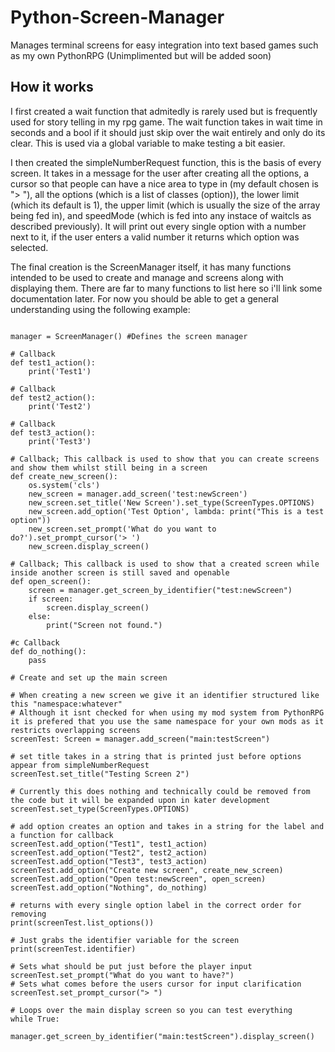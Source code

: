 # Python-Screen-Manager
Manages terminal screens for easy integration into text based games such as my own PythonRPG (Unimplimented but will be added soon)
## How it works

I first created a wait function that admitedly is rarely used but is frequently used for story telling in my rpg game. The wait function takes in wait time in seconds and a bool if it should just skip over the wait entirely and only do its clear. This is used via a global variable to make testing a bit easier. 

I then created the simpleNumberRequest function, this is the basis of every screen. It takes in a message for the user after creating all the options, a cursor so that people can have a nice area to type in (my default chosen is "> "), all the options (which is a list of classes (option)), the lower limit (which its default is 1), the upper limit (which is usually the size of the array being fed in), and speedMode (which is fed into any instace of waitcls as described previously). It will print out every single option with a number next to it, if the user enters a valid number it returns which option was selected.

The final creation is the ScreenManager itself, it has many functions intended to be used to create and manage and screens along with displaying them. There are far to many functions to list here so i'll link some documentation later. For now you should be able to get a general understanding using the following example:
```

manager = ScreenManager() #Defines the screen manager

# Callback
def test1_action():
    print('Test1')

# Callback
def test2_action():
    print('Test2')

# Callback
def test3_action():
    print('Test3')

# Callback; This callback is used to show that you can create screens and show them whilst still being in a screen
def create_new_screen():
    os.system('cls')
    new_screen = manager.add_screen('test:newScreen')
    new_screen.set_title('New Screen').set_type(ScreenTypes.OPTIONS)
    new_screen.add_option('Test Option', lambda: print("This is a test option"))
    new_screen.set_prompt('What do you want to do?').set_prompt_cursor('> ')
    new_screen.display_screen()

# Callback; This callback is used to show that a created screen while inside another screen is still saved and openable
def open_screen():
    screen = manager.get_screen_by_identifier("test:newScreen")
    if screen:
        screen.display_screen()
    else:
        print("Screen not found.")

#c Callback
def do_nothing():
    pass

# Create and set up the main screen

# When creating a new screen we give it an identifier structured like this "namespace:whatever"
# Although it isnt checked for when using my mod system from PythonRPG it is prefered that you use the same namespace for your own mods as it restricts overlapping screens
screenTest: Screen = manager.add_screen("main:testScreen")

# set title takes in a string that is printed just before options appear from simpleNumberRequest
screenTest.set_title("Testing Screen 2")

# Currently this does nothing and technically could be removed from the code but it will be expanded upon in kater development
screenTest.set_type(ScreenTypes.OPTIONS)

# add option creates an option and takes in a string for the label and a function for callback
screenTest.add_option("Test1", test1_action)
screenTest.add_option("Test2", test2_action)
screenTest.add_option("Test3", test3_action)
screenTest.add_option("Create new screen", create_new_screen)
screenTest.add_option("Open test:newScreen", open_screen)
screenTest.add_option("Nothing", do_nothing)

# returns with every single option label in the correct order for removing
print(screenTest.list_options())

# Just grabs the identifier variable for the screen
print(screenTest.identifier)

# Sets what should be put just before the player input
screenTest.set_prompt("What do you want to have?")
# Sets what comes before the users cursor for input clarification
screenTest.set_prompt_cursor("> ")

# Loops over the main display screen so you can test everything
while True:
    manager.get_screen_by_identifier("main:testScreen").display_screen()

```